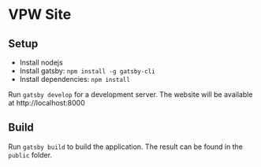 # VPW Site

## Setup

- Install nodejs
- Install gatsby: `npm install -g gatsby-cli`
- Install dependencies: `npm install`

Run `gatsby develop` for a development server. The website will be available at http://localhost:8000

## Build

Run `gatsby build` to build the application. The result can be found in the `public` folder.
